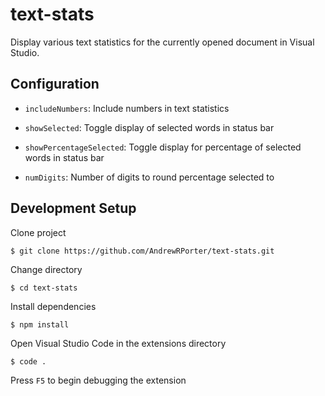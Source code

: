 # text-stats

Display various text statistics for the currently opened document in Visual Studio.

## Configuration

- `includeNumbers`: Include numbers in text statistics

- `showSelected`: Toggle display of selected words in status bar

- `showPercentageSelected`: Toggle display for percentage of selected words in status bar

- `numDigits`: Number of digits to round percentage selected to

## Development Setup

Clone project

```
$ git clone https://github.com/AndrewRPorter/text-stats.git
```

Change directory

```
$ cd text-stats
```

Install dependencies

```
$ npm install
```

Open Visual Studio Code in the extensions directory

```
$ code .
```

Press `F5` to begin debugging the extension